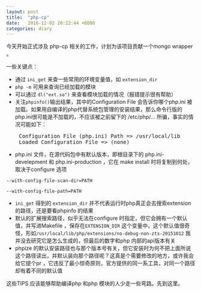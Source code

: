 ```yaml
---
layout: post
title:  "php-cp"
date:   2016-12-02 20:22:44 +0800
categories: diary
---
```


今天开始正式涉及 php-cp 相关的工作，计划为该项目贡献一个mongo wrapper 。

一些关键点：

* 通过 `ini_get` 来查一些常用的环境变量值，如 `extension_dir`
* `php -m` 可用来查询已经加载的模块
* 可以通过 `dl("ext.so")` 来查看模块加载的情况（报错提示很有帮助）
* 关注`phpinfo()`输出结果，其中的Configuration File 会告诉你哪个php.ini 被加载。如果用自编译的php代替系统包管理的安装结果，那么命令行版的php.ini很可能是不加载的，不应该被之前留下的 /etc/php/... 所骗，事实的情况可能如下：

<pre>
	Configuration File (php.ini) Path => /usr/local/lib
	Loaded Configuration File => (none)
</pre>

* php.ini 文件，在源代码包中有默认版本，即根目录下的 php.ini-develepment 和 php.ini-production ，它在 make install 时将复制到何处，取决于configure 选项

`--with-config-file-scan-dir=PATH`

`--with-config-file-path=PATH`

* `ini_get` 得到的 `extension_dir` 并不代表运行时php真正会去搜索extension的路径，还是要看phpinfo 的结果
* 默认的扩展搜索路径，似乎无法在configure 时指定，但它会拥有一个默认值，并写进Makefile ，保存在`EXTENSION_DIR` 这个变量中，这个默认值很奇怪，形如`/usr/local/lib/php/extensions/no-debug-non-zts-20151012` 我并没去研究它是怎么生成的，但最后的数字和php 内部的api版本有关
* phpize 的默认安装路径也与那个版本号有关，但它安装时为何不把上面所说这个路径读出，并默认装向那个路径呢？这真是个需要修改的地方，或许我会给它提个pr ，它违反了最小惊奇原则，官方提供的同一系工具，对同一个路径却有着不同的默认值

这些TIPS 应该能够帮助编译php 和php 模块的人少走一些弯路。先到这里。
